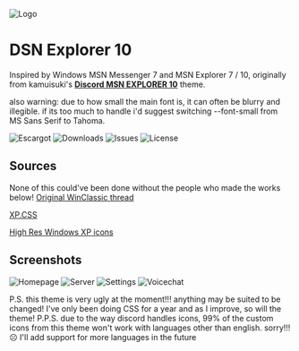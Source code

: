
![Logo](https://github.com/numoder/dsn10-theme/blob/main/assets/discord/Beta.png?raw=true)

# DSN Explorer 10
Inspired by Windows MSN Messenger 7 and MSN Explorer 7 / 10, originally from kamuisuki's [**Discord MSN EXPLORER 10**](https://www.deviantart.com/kamuisuki/art/Discord-MSN-Explorer-10-theme-873282935) theme.

also warning: due to how small the main font is, it can often be blurry and illegible. if its too much to handle i'd suggest switching --font-small from MS Sans Serif to Tahoma.

![Escargot](https://img.shields.io/badge/malkavian@escargot.chat-e1512c?color=%23e1512c&style=plastic) ![Downloads](https://img.shields.io/github/downloads/numoder/dsn10-theme/total?style=plastic&color=%238ec64b) ![Issues](https://img.shields.io/github/issues/numoder/dsn10-theme?style=plastic&color=%23609bd7) ![License](https://img.shields.io/github/license/numoder/dsn10-theme?color=%23e9da4b&style=plastic)
## Sources

None of this could've been done without the people who made the works below!
 [Original WinClassic thread](https://winclassic.net/thread/753/discord-classic-msn-theme)
 
 [XP.CSS](https://botoxparty.github.io/XP.css/)

 [High Res Windows XP icons](https://github.com/marchmountain/-Windows-XP-High-Resolution-Icon-Pack)

## Screenshots

![Homepage](https://cdn.discordapp.com/attachments/1181701173997228204/1211703313670869002/image.png?ex=65ef29a6&is=65dcb4a6&hm=369b0a52d0b956395468a3a7c598d819968c3e5765d104262be144ffe1eb3afa&)
![Server](https://cdn.discordapp.com/attachments/1181701173997228204/1211697663620288594/image.png?ex=65ef2463&is=65dcaf63&hm=40990676185d680ecfd7f02c71ebabba6fc2d5a9b302c016377616a2f16223d2&)
![Settings](https://cdn.discordapp.com/attachments/1181701173997228204/1211697154125598800/image.png?ex=65ef23e9&is=65dcaee9&hm=5297396bb77b1e3de953af90a7d50de351e954cabba4981ea24962f24bfb7bde&)
![Voicechat](https://github.com/numoder/dsn10-theme/assets/72421281/9f0c87fe-3b4b-4d97-95ef-b3114f1ffe03)


P.S. this theme is very ugly at the moment!!! anything may be suited to be changed! I've only been doing CSS for a year and as I improve, so will the theme!
P.P.S. due to the way discord handles icons, 99% of the custom icons from this theme won't work with languages other than english. sorry!!! ☹️ I'll add support for more languages in the future

